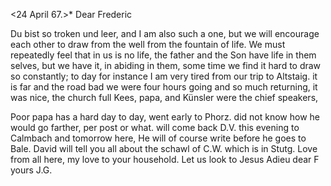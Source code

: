  <24 April 67.>*
Dear Frederic

Du bist so troken und leer, and I am also such a one, but we will encourage each other to draw from the well from the fountain of life. We must repeatedly feel that in us is no life, the father and the Son have life in them selves, but we have it, in abiding in them, some time we find it hard to draw so constantly; to day for instance I am very tired from our trip to Altstaig. it is far and the road bad we were four hours going and so much returning, it was nice, the church full Kees, papa, and Künsler were the chief speakers,

Poor papa has a hard day to day, went early to Phorz. did not know how he would go farther, per post or what. will come back D.V. this evening to Calmbach and tomorrow here, He will of course write before he goes to Bale. 
David will tell you all about the schawl of C.W. which is in Stutg. 
Love from all here, my love to your household. Let us look to Jesus Adieu dear F
 yours J.G.
